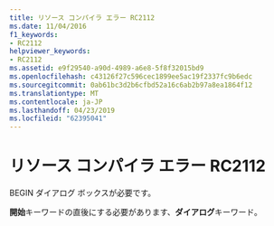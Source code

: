 ```yaml
---
title: リソース コンパイラ エラー RC2112
ms.date: 11/04/2016
f1_keywords:
- RC2112
helpviewer_keywords:
- RC2112
ms.assetid: e9f29540-a90d-4989-a6e8-5f8f32015bd9
ms.openlocfilehash: c43126f27c596cec1899ee5ac19f2337fc9b6edc
ms.sourcegitcommit: 0ab61bc3d2b6cfbd52a16c6ab2b97a8ea1864f12
ms.translationtype: MT
ms.contentlocale: ja-JP
ms.lasthandoff: 04/23/2019
ms.locfileid: "62395041"
---
```

# <a name="resource-compiler-error-rc2112"></a>リソース コンパイラ エラー RC2112

BEGIN ダイアログ ボックスが必要です。

**開始**キーワードの直後にする必要があります、**ダイアログ**キーワード。